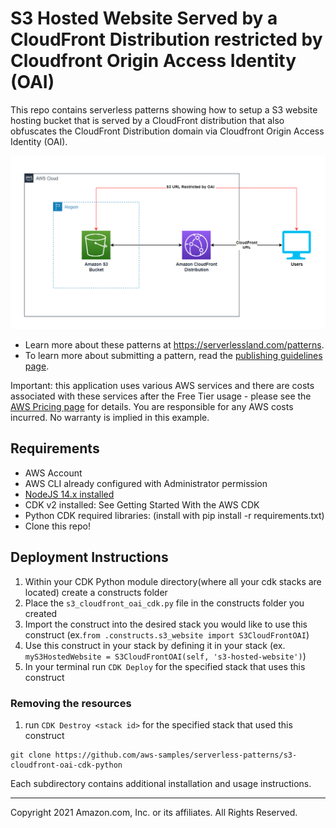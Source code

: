 # S3 Hosted Website Served by a CloudFront Distribution restricted by Cloudfront Origin Access Identity (OAI)

This repo contains serverless patterns showing how to setup a S3 website hosting bucket that is served by a CloudFront distribution that also obfuscates the CloudFront Distribution domain via Cloudfront Origin Access Identity (OAI).

![Demo Project Solution Architecture Diagram](diagram.PNG)

- Learn more about these patterns at https://serverlessland.com/patterns.
- To learn more about submitting a pattern, read the [publishing guidelines page](https://github.com/aws-samples/serverless-patterns/blob/main/PUBLISHING.md).

Important: this application uses various AWS services and there are costs associated with these services after the Free Tier usage - please see the [AWS Pricing page](https://aws.amazon.com/pricing/) for details. You are responsible for any AWS costs incurred. No warranty is implied in this example.

## Requirements

* AWS Account
* AWS CLI already configured with Administrator permission
* [NodeJS 14.x installed](https://nodejs.org/en/download/)
* CDK v2 installed: See Getting Started With the AWS CDK
* Python CDK required libraries: (install with pip install -r requirements.txt)
* Clone this repo!

## Deployment Instructions

1. Within your CDK Python module directory(where all your cdk stacks are located) create a constructs folder
2. Place the `s3_cloudfront_oai_cdk.py` file in the constructs folder you created 
3. Import the construct into the desired stack you would like to use this construct (ex.`from .constructs.s3_website import S3CloudFrontOAI`)
4. Use this construct in your stack by defining it in your stack (ex. `myS3HostedWebsite = S3CloudFrontOAI(self, 's3-hosted-website')`)
5. In your terminal run `CDK Deploy` for the specified stack that uses this construct

### Removing the resources

1. run `CDK Destroy <stack id>` for the specified stack that used this construct

```
git clone https://github.com/aws-samples/serverless-patterns/s3-cloudfront-oai-cdk-python
```

Each subdirectory contains additional installation and usage instructions. 

----
Copyright 2021 Amazon.com, Inc. or its affiliates. All Rights Reserved.
```

